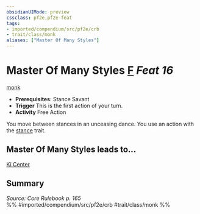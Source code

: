 ```yaml
---
obsidianUIMode: preview
cssclass: pf2e,pf2e-feat
tags:
- imported/compendium/src/pf2e/crb
- trait/class/monk
aliases: ["Master Of Many Styles"]
---
```

# Master Of Many Styles  [F](chapter-9-playing-the-game.md#Actions "Free Action") *Feat 16*  
[monk](rules/traits/monk.md)  

- **Prerequisites**: Stance Savant
- **Trigger** This is the first action of your turn.
- **Activity** Free Action

You move between stances in an unceasing dance. You use an action with the [stance](stance.md) trait.

## Master Of Many Styles leads to...

[Ki Center](ki-center-apg.md)

## Summary

*Source: Core Rulebook p. 165*  
%% #imported/compendium/src/pf2e/crb #trait/class/monk %%